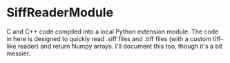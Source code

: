 # SiffReaderModule

C and C++ code compiled into a local Python extension module. The code in here is designed to quickly read .siff files and .tiff files (with a custom tiff-like reader) and return Numpy arrays. I'll document this too, though it's a bit messier.